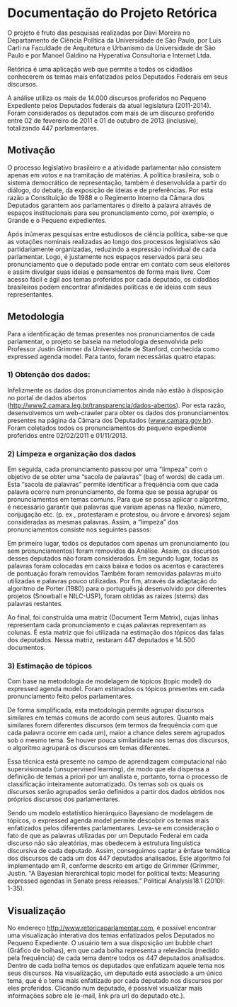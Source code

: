 # Documentação do Projeto Retórica

O projeto é fruto das pesquisas realizadas por Davi Moreira no Departamento de Ciência Política da Universidade de São Paulo, por Luis Carli na Faculdade de Arquitetura e Urbanismo da Universidade de São Paulo e por Manoel Galdino na Hyperativa Consultoria e Internet Ltda.

Retórica é uma aplicação web que permite a todos os cidadãos conhecerem os temas mais enfatizados pelos Deputados Federais em seus discursos.
  
A análise utiliza os mais de 14.000 discursos proferidos no Pequeno Expediente pelos Deputados federais da atual legislatura (2011-2014). Foram considerados os deputados com mais de um discurso proferido entre 02 de fevereiro de 2011 e 01 de outubro de 2013 (inclusive), totalizando 447 parlamentares.

## Motivação
 
O processo legislativo brasileiro e a atividade parlamentar não consistem apenas em votos e na tramitação de matérias. A política brasileira, sob o sistema democrático de representação, também é desenvolvida a partir do diálogo, do debate, da exposição de ideias e de preferências. Por esta razão a Constituição de 1988 e o Regimento Interno da Câmara dos Deputados garantem aos parlamentares o direito à palavra através de espaços institucionais para seu pronunciamento como, por exemplo, o Grande e o Pequeno expedientes.

Após inúmeras pesquisas entre estudiosos de ciência política, sabe-se que as votações nominais realizadas ao longo dos processos legislativos são partidariamente organizadas, reduzindo a expressão individual de cada parlamentar. Logo, é justamente nos espaços reservados para seu pronunciamento que o deputado pode entrar em contato com seus eleitores e assim divulgar suas ideias e pensamentos de forma mais livre. Com acesso fácil e ágil aos temas proferidos por cada deputado, os cidadãos brasileiros podem encontrar afinidades políticas e de ideias com seus representantes.

## Metodologia

Para a identificação de temas presentes nos pronunciamentos de cada parlamentar, o projeto se baseia na metodologia desenvolvida pelo Professor Justin Grimmer da Universidade de Stanford, conhecida como expressed agenda model. Para tanto, foram necessárias quatro etapas:
 
### 1) Obtenção dos dados:
 
Infelizmente os dados dos pronunciamentos ainda não estão à disposição no portal de dados abertos (http://www2.camara.leg.br/transparencia/dados-abertos). Por esta razão, desenvolvemos um web-crawler para obter os dados dos pronunciamentos presentes na página da Câmara dos Deputados (www.camara.gov.br). Foram coletados todos os pronunciamentos do pequeno expediente proferidos entre 02/02/2011 e 01/11/2013.
 
### 2) Limpeza e organização dos dados
 
Em seguida, cada pronunciamento passou por uma "limpeza" com o objetivo de se obter uma “sacola de palavras” (bag of words) de cada um. Esta “sacola de palavras” permite identificar a frequência com que cada palavra ocorre num pronunciamento, de forma que se possa agrupar os pronunciamentos em temas comuns.
Para que se possa aplicar o algoritmo, é necessário garantir que palavras que variam apenas na flexão, número, conjugação etc. (p. ex., protestaram e protestou, ou árvore e árvores) sejam consideradas as mesmas palavras. Assim, a “limpeza” dos pronunciamentos consiste nos seguintes passos:
 
Em primeiro lugar, todos os deputados com apenas um pronunciamento (ou sem pronunciamentos) foram removidos da Análise. Assim, os discursos desses deputados não foram considerados. Em segundo lugar,  todas as palavras foram colocadas em caixa baixa e todos os acentos e caracteres de pontuação foram removidos Também foram removidas palavras muito utilizadas e palavras pouco utilizadas. Por fim, através da adaptação do algoritmo de Porter (1980) para o português já desenvolvido por diferentes projetos (Snowball e NILC-USP), foram obtidas as raízes (stems) das palavras restantes.


Ao final, foi construída uma matriz (Document Term Matrix), cujas linhas representam cada pronunciamento e cujas palavras representam as colunas. É esta matriz que foi utilizada na estimação dos tópicos das falas dos deputados. Nessa matriz, restaram 447 deputados e 14.500 documentos.


### 3) Estimação de tópicos


Com base na metodologia de modelagem de tópicos (topic model) do expressed agenda model. Foram estimados os tópicos presentes em cada pronunciamento feito pelos parlamentares.


De forma simplificada, esta metodologia permite agrupar discursos similares em temas comuns de acordo com seus autores. Quanto mais similares forem diferentes discursos (em termos da frequência com que cada palavra ocorre em cada um), maior a chance deles serem agrupados sob o mesmo tema. Se houver pouca similaridade nos temas dos discursos, o algoritmo agrupará os discursos em temas diferentes.


Essa técnica está presente no campo de aprendizagem computacional não supervisionada (unsupervised learning),  de modo que ela dispensa a definição de temas a priori por um analista e, portanto, torna o processo de classificação inteiramente automatizado. Os temas sob os quais os discursos serão agrupados serão definidos a partir dos dados obtidos nos próprios discursos dos parlamentares.

Sendo um modelo estatístico hierárquico Bayesiano de modelagem de tópicos, o expressed agenda model permite descobrir os temas mais enfatizados pelos diferentes parlamentares. Leva-se em consideração o fato de que as palavras utilizadas por um Deputado Federal em cada discurso não são aleatórias, mas obedecem à estrutura linguística discursiva de cada deputado. Assim, conseguimos captar a ênfase temática dos discursos de cada um dos 447 deputados analisados. Este algoritmo foi implementado em R, conforme descrito em artigo de Grimmer (Grimmer, Justin. "A Bayesian hierarchical topic model for political texts: Measuring expressed agendas in Senate press releases." Political Analysis18.1 (2010): 1-35).

## Visualização

No endereço http://www.retoricaparlamentar.com, é possível encontrar uma visualização interativa dos temas enfatizados pelos Deputados no Pequeno Expediente. O usuário tem a sua disposição um bubble chart (Gráfico de bolhas), em que cada bolha representa a relevância (medido pela frequência) de cada tema dentre todos os 447 deputados analisados. Dentro de cada bolha temos os deputados que enfatizam aquele tema nos seus discursos. Na visualização, um deputado está associado a um único tema, que é o tema mais enfatizado por cada deputado nos discursos por eles proferidos. Clicando num deputado, é possível visualizar mais informações sobre ele (e-mail, link pra url do deputado etc.).

